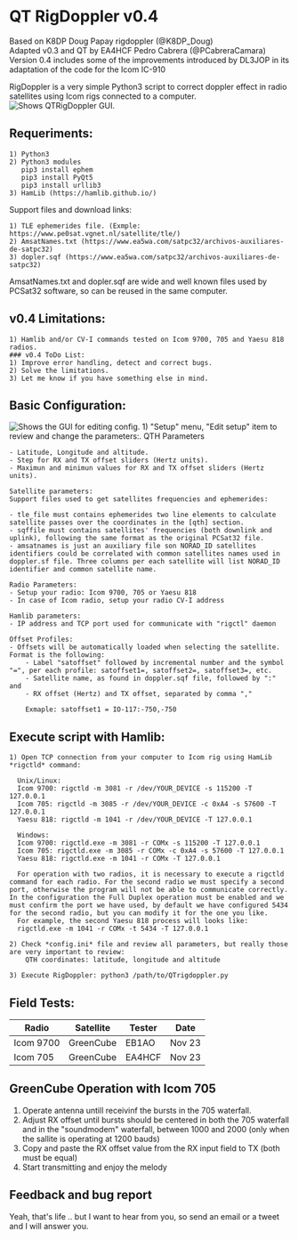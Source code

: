 # QT RigDoppler v0.4

Based on K8DP Doug Papay rigdoppler (@K8DP_Doug)  
Adapted v0.3 and QT by EA4HCF Pedro Cabrera (@PCabreraCamara)
Version 0.4 includes some of the improvements introduced by DL3JOP in its adaptation of the code for the Icom IC-910
  
RigDoppler is a very simple Python3 script to correct doppler effect in radio satellites using Icom rigs connected to a computer.
<picture>
 <source media="(prefers-color-scheme: dark)" srcset="https://github.com/pcabreracamara/QTrigdoppler/blob/main/images/mainWindow.png">
 <source media="(prefers-color-scheme: light)" srcset="https://github.com/pcabreracamara/QTrigdoppler/blob/main/images/mainWindow.png">
 <img alt="Shows QTRigDoppler GUI." src="https://github.com/pcabreracamara/QTrigdoppler/blob/main/images/mainWindow.png">
</picture>  
  
## Requeriments:  
    1) Python3  
    2) Python3 modules
       pip3 install ephem
       pip3 install PyQt5
       pip3 install urllib3
    3) HamLib (https://hamlib.github.io/)  
  
Support files and download links:  

    1) TLE ephemerides file. (Exmple: https://www.pe0sat.vgnet.nl/satellite/tle/)   
    2) AmsatNames.txt (https://www.ea5wa.com/satpc32/archivos-auxiliares-de-satpc32)   
    3) dopler.sqf (https://www.ea5wa.com/satpc32/archivos-auxiliares-de-satpc32)  

  
AmsatNames.txt and dopler.sqf are wide and well known files used by PCSat32 software, so can be reused in the same computer.  

## v0.4 Limitations:
    1) Hamlib and/or CV-I commands tested on Icom 9700, 705 and Yaesu 818 radios.
    ### v0.4 ToDo List:
    1) Improve error handling, detect and correct bugs. 
    2) Solve the limitations.
    3) Let me know if you have something else in mind.
    
## Basic Configuration:
<picture>
 <source media="(prefers-color-scheme: dark)" srcset="https://github.com/pcabreracamara/QTrigdoppler/blob/main/images/menu_config.png">
 <source media="(prefers-color-scheme: light)" srcset="https://github.com/pcabreracamara/QTrigdoppler/blob/main/images/menu_config.png">
 <img alt="Shows the GUI for editing config." src="https://github.com/pcabreracamara/QTrigdoppler/blob/main/images/menu_config.png">
</picture>  
    1) "Setup" menu, "Edit setup" item to review and change the parameters:. QTH Parameters
    
    - Latitude, Longitude and altitude.
    - Step for RX and TX offset sliders (Hertz units).
    - Maximun and minimun values for RX and TX offset sliders (Hertz units).

    Satellite parameters:
    Support files used to get satellites frequencies and ephemerides:

    - tle_file must contains ephemerides two line elements to calculate satellite passes over the coordinates in the [qth] section.
    - sqffile must contains satellites' frequencies (both downlink and uplink), following the same format as the original PCSat32 file.
    - amsatnames is just an auxiliary file son NORAD_ID satellites identifiers could be correlated with common satellites names used in doppler.sf file. Three columns per each satellite will list NORAD_ID identifier and common satellite name.

    Radio Parameters:
    - Setup your radio: Icom 9700, 705 or Yaesu 818
    - In case of Icom radio, setup your radio CV-I address

    Hamlib parameters:
    - IP address and TCP port used for communicate with "rigctl" daemon

    Offset Profiles:
    - Offsets will be automatically loaded when selecting the satellite. Format is the following:
        - Label "satoffset" followed by incremental number and the symbol "=", per each profile: satoffset1=, satoffset2=, satoffset3=, etc.
        - Satellite name, as found in doppler.sqf file, followed by ":" and
        - RX offset (Hertz) and TX offset, separated by comma ","

        Exmaple: satoffset1 = IO-117:-750,-750

  
## Execute script with Hamlib:  
    1) Open TCP connection from your computer to Icom rig using HamLib *rigctld* command:

      Unix/Linux:
      Icom 9700: rigctld -m 3081 -r /dev/YOUR_DEVICE -s 115200 -T 127.0.0.1
      Icom 705: rigctld -m 3085 -r /dev/YOUR_DEVICE -c 0xA4 -s 57600 -T 127.0.0.1
      Yaesu 818: rigctld -m 1041 -r /dev/YOUR_DEVICE -T 127.0.0.1

      Windows:
      Icom 9700: rigctld.exe -m 3081 -r COMx -s 115200 -T 127.0.0.1
      Icom 705: rigctld.exe -m 3085 -r COMx -c 0xA4 -s 57600 -T 127.0.0.1
      Yaesu 818: rigctld.exe -m 1041 -r COMx -T 127.0.0.1

      For operation with two radios, it is necessary to execute a rigctld command for each radio. For the second radio we must specify a second port, otherwise the program will not be able to communicate correctly. In the configuration the Full Duplex operation must be enabled and we must confirm the port we have used, by default we have configured 5434 for the second radio, but you can modify it for the one you like.
      For example, the second Yaesu 818 process will looks like: 
      rigctld.exe -m 1041 -r COMx -t 5434 -T 127.0.0.1

    2) Check *config.ini* file and review all parameters, but really those are very important to review:  
        QTH coordinates: latitude, longitude and altitude 
        
    3) Execute RigDoppler: python3 /path/to/QTrigdoppler.py        
        
## Field Tests:

|     Radio     |   Satellite   |     Tester    |     Date    |
| ------------- | ------------- | ------------- | ----------- |
|  Icom 9700    |  GreenCube    |     EB1AO     |   Nov 23    |
|  Icom  705    |  GreenCube    |     EA4HCF    |   Nov 23    |

## GreenCube Operation with Icom 705

  1) Operate antenna untill receivinf the bursts in the 705 waterfall.
  2) Adjust RX offset until bursts should be centered in both the 705 waterfall and in the "soundmodem" waterfall, between 1000 and 2000 (only when the sallite is operating at 1200 bauds)
  3) Copy and paste the RX offset value from the RX input field to TX (both must be equal)
  4) Start transmitting and enjoy the melody

## Feedback and bug report

Yeah, that's life .. but I want to hear from you, so send an email or a tweet and I will answer you.

